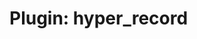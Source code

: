 Plugin: hyper\_record
===========
<!---
Summary
-------

The `unigrams` plugin is the better-named successor to the `textfinder` plugin. It collects unigram byte statistics (i.e., a histogram of byte values seen) for each tap point encountered in a replay, for both memory reads and writes.

The histograms for each tap point for memory reads and writes are saved to `unigram_mem_read_report.bin` and `unigram_mem_write_report.bin`, respectively. The files can be parsed with the Python code found in `scripts/unigram_hist.py`.

Arguments
---------

None.

Dependencies
------------

The `callstack_instr` plugin is used to group memory accesses into tap points.

APIs and Callbacks
------------------

None.

Example
-------

To collect unigram statistics during a replay:

    $PANDA_PATH/x86_64-softmmu/panda-system-x86_64 -replay foo \
        -panda callstack_instr -panda unigrams

For another example of using `unigrams`, and what you can do by computing simple statistics based on the histograms it gives you, you can see the blog post [Breaking Spotify DRM with PANDA](http://moyix.blogspot.com/2014/07/breaking-spotify-drm-with-panda.html).
-->
